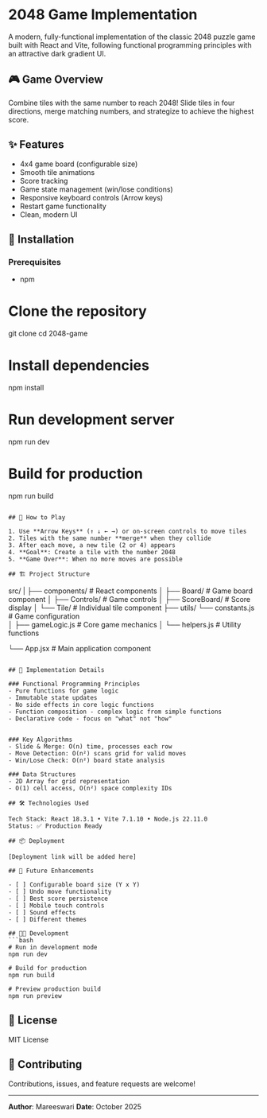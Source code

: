 # 2048 Game Implementation

A modern, fully-functional implementation of the classic 2048 puzzle game built with React and Vite, following functional programming principles with an attractive dark gradient UI.

## 🎮 Game Overview

Combine tiles with the same number to reach 2048! Slide tiles in four directions, merge matching numbers, and strategize to achieve the highest score.

## ✨ Features

- 4x4 game board (configurable size)
- Smooth tile animations
- Score tracking
- Game state management (win/lose conditions)
- Responsive keyboard controls (Arrow keys)
- Restart game functionality
- Clean, modern UI

## 🚀 Installation

### Prerequisites
- npm

# Clone the repository
git clone <your-repo-url>
cd 2048-game

# Install dependencies
npm install

# Run development server
npm run dev

# Build for production
npm run build
```

## 🎯 How to Play

1. Use **Arrow Keys** (↑ ↓ ← →) or on-screen controls to move tiles
2. Tiles with the same number **merge** when they collide
3. After each move, a new tile (2 or 4) appears
4. **Goal**: Create a tile with the number 2048
5. **Game Over**: When no more moves are possible

## 🏗️ Project Structure
```
src/
|
├── components/        # React components
│   ├── Board/        # Game board component
│   ├── Controls/     # Game controls
│   ├── ScoreBoard/   # Score display
│   └── Tile/         # Individual tile component
├── utils/ 
    └── constants.js  # Game configuration      
│   ├── gameLogic.js  # Core game mechanics
│   └── helpers.js    # Utility functions
    
└── App.jsx           # Main application component
```

## 🧩 Implementation Details

### Functional Programming Principles
- Pure functions for game logic
- Immutable state updates
- No side effects in core logic functions
- Function composition - complex logic from simple functions
- Declarative code - focus on "what" not "how"


### Key Algorithms
- Slide & Merge: O(n) time, processes each row
- Move Detection: O(n²) scans grid for valid moves
- Win/Lose Check: O(n²) board state analysis

### Data Structures
- 2D Array for grid representation
- O(1) cell access, O(n²) space complexity IDs

## 🛠️ Technologies Used

Tech Stack: React 18.3.1 • Vite 7.1.10 • Node.js 22.11.0
Status: ✅ Production Ready

## 📦 Deployment

[Deployment link will be added here]

## 🧪 Future Enhancements

- [ ] Configurable board size (Y x Y)
- [ ] Undo move functionality
- [ ] Best score persistence
- [ ] Mobile touch controls
- [ ] Sound effects
- [ ] Different themes

## 👨‍💻 Development
```bash
# Run in development mode
npm run dev

# Build for production
npm run build

# Preview production build
npm run preview
```

## 📄 License

MIT License

## 🤝 Contributing

Contributions, issues, and feature requests are welcome!

---
**Author**: Mareeswari
**Date**: October 2025